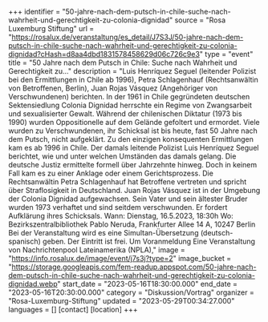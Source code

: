 +++
identifier = "50-jahre-nach-dem-putsch-in-chile-suche-nach-wahrheit-und-gerechtigkeit-zu-colonia-dignidad"
source = "Rosa Luxemburg Stiftung"
url = "https://rosalux.de/veranstaltung/es_detail/J7S3J/50-jahre-nach-dem-putsch-in-chile-suche-nach-wahrheit-und-gerechtigkeit-zu-colonia-dignidad?cHash=d8aa4dbd1831578458629d06c726c9e3"
type = "event"
title = "50 Jahre nach dem Putsch in Chile: Suche nach Wahrheit und Gerechtigkeit zu…"
description = "Luis Henríquez Seguel (leitender Polizist bei den Ermittlungen in Chile ab 1996), Petra Schlagenhauf (Rechtsanwältin von Betroffenen, Berlin), Juan Rojas Vásquez (Angehöriger von Verschwundenen) berichten.
In der 1961 in Chile gegründeten deutschen Sektensiedlung Colonia Dignidad herrschte ein Regime von Zwangsarbeit und sexualisierter Gewalt. Während der chilenischen Diktatur (1973 bis 1990) wurden Oppositionelle auf dem Gelände gefoltert und ermordet. Viele wurden zu Verschwundenen, ihr Schicksal ist bis heute, fast 50 Jahre nach dem Putsch, nicht aufgeklärt.
Zu den einzigen konsequenten Ermittlungen kam es ab 1996 in Chile. Der damals leitende Polizist Luis Henríquez Seguel berichtet, wie und unter welchen Umständen das damals gelang.
Die deutsche Justiz ermittelte formell über Jahrzehnte hinweg. Doch in keinem Fall kam es zu einer Anklage oder einem Gerichtsprozess. Die Rechtsanwältin Petra Schlagenhauf hat Betroffene vertreten und spricht über Straflosigkeit in Deutschland.
Juan Rojas Vásquez ist in der Umgebung der Colonia Dignidad aufgewachsen. Sein Vater und sein ältester Bruder wurden 1973 verhaftet und sind seitdem verschwunden. Er fordert Aufklärung ihres Schicksals.
Wann: Dienstag, 16.5.2023, 18:30h
Wo: Bezirkszentralbibliothek Pablo Neruda, Frankfurter Allee 14 A, 10247 Berlin
Bei der Veranstaltung wird es eine Simultan-Übersetzung (deutsch-spanisch) geben.
Der Eintritt ist frei. Um Voranmeldung 
Eine Veranstaltung von Nachrichtenpool Lateinamerika (NPLA),"
image = "https://info.rosalux.de/image/event/j7s3j?type=2"
image_bucket = "https://storage.googleapis.com/fem-readup.appspot.com/50-jahre-nach-dem-putsch-in-chile-suche-nach-wahrheit-und-gerechtigkeit-zu-colonia-dignidad.webp"
start_date = "2023-05-16T18:30:00.000"
end_date = "2023-05-16T20:30:00.000"
category = "Diskussion/Vortrag"
organizer = "Rosa-Luxemburg-Stiftung"
updated = "2023-05-29T00:34:27.000"
languages = []
[contact]
[location]
+++